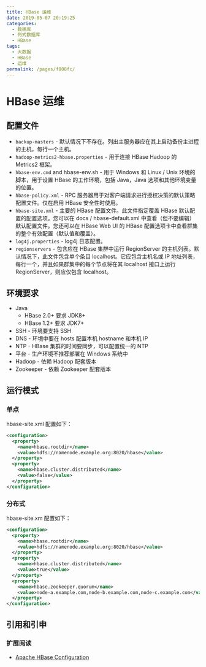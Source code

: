 ```yaml
---
title: HBase 运维
date: 2019-05-07 20:19:25
categories:
  - 数据库
  - 列式数据库
  - HBase
tags:
  - 大数据
  - HBase
  - 运维
permalink: /pages/f808fc/
---
```


# HBase 运维

## 配置文件

- `backup-masters` - 默认情况下不存在。列出主服务器应在其上启动备份主进程的主机，每行一个主机。
- `hadoop-metrics2-hbase.properties` - 用于连接 HBase Hadoop 的 Metrics2 框架。
- `hbase-env.cmd` and hbase-env.sh - 用于 Windows 和 Linux / Unix 环境的脚本，用于设置 HBase 的工作环境，包括 Java，Java 选项和其他环境变量的位置。
- `hbase-policy.xml` - RPC 服务器用于对客户端请求进行授权决策的默认策略配置文件。仅在启用 HBase 安全性时使用。
- `hbase-site.xml` - 主要的 HBase 配置文件。此文件指定覆盖 HBase 默认配置的配置选项。您可以在 docs / hbase-default.xml 中查看（但不要编辑）默认配置文件。您还可以在 HBase Web UI 的 HBase 配置选项卡中查看群集的整个有效配置（默认值和覆盖）。
- `log4j.properties` - log4j 日志配置。
- `regionservers` - 包含应在 HBase 集群中运行 RegionServer 的主机列表。默认情况下，此文件包含单个条目 localhost。它应包含主机名或 IP 地址列表，每行一个，并且如果群集中的每个节点将在其 localhost 接口上运行 RegionServer，则应仅包含 localhost。

## 环境要求

- Java
  - HBase 2.0+ 要求 JDK8+
  - HBase 1.2+ 要求 JDK7+
- SSH - 环境要支持 SSH
- DNS - 环境中要在 hosts 配置本机 hostname 和本机 IP
- NTP - HBase 集群的时间要同步，可以配置统一的 NTP
- 平台 - 生产环境不推荐部署在 Windows 系统中
- Hadoop - 依赖 Hadoop 配套版本
- Zookeeper - 依赖 Zookeeper 配套版本

## 运行模式

### 单点

hbase-site.xml 配置如下：

```xml
<configuration>
  <property>
    <name>hbase.rootdir</name>
    <value>hdfs://namenode.example.org:8020/hbase</value>
  </property>
  <property>
    <name>hbase.cluster.distributed</name>
    <value>false</value>
  </property>
</configuration>
```

### 分布式

hbase-site.xm 配置如下：

```xml
<configuration>
  <property>
    <name>hbase.rootdir</name>
    <value>hdfs://namenode.example.org:8020/hbase</value>
  </property>
  <property>
    <name>hbase.cluster.distributed</name>
    <value>true</value>
  </property>
  <property>
    <name>hbase.zookeeper.quorum</name>
    <value>node-a.example.com,node-b.example.com,node-c.example.com</value>
  </property>
</configuration>
```

## 引用和引申

### 扩展阅读

- [Apache HBase Configuration](http://hbase.apache.org/book.html#configuration)